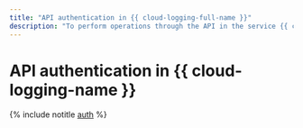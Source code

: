 ```yaml
---
title: "API authentication in {{ cloud-logging-full-name }}"
description: "To perform operations through the API in the service {{ cloud-logging-full-name }}, you need to get an IAM token for your account."
---
```


# API authentication in {{ cloud-logging-name }}

{% include notitle [auth](../../_includes/authentication.md) %}
